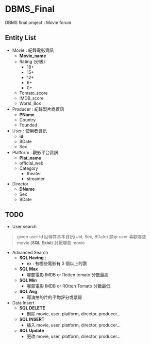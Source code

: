 # DBMS_Final
DBMS final project : Movie forum
## Entity List
- Movie : 紀錄電影資訊
  - **Movie_name**
  - Rating (分級)
    - 18+
    - 15+
    - 12+
    - 6+
    - 0+
  - Tomato_score
  - IMDB_score
  - World_Box
- Producer : 紀錄製片商資訊
  - **PName**
  - Country
  - Founded
- User : 使用者資訊
  - **id**
  - BDate
  - Sex
- Platform : 觀影平台資訊
  - **Plat_name**
  - official_web
  - Category
    - theater
    - streamer   
- Director
  - **DName**
  - Sex
  - BDate

## TODO
- User search
> given user id 回傳其基本資訊(Uid, Sex, BDate)
> 顯示 user 喜歡哪些 movie (**SQL Exist**) 討厭哪些 movie
- Advanced Search
  - **SQL Having** :
    - ex : 有哪些電影有 3 個以上的讚
  - **SQL Max**
    - 哪部電影 IMDB or Rotten tomato 分數最高
  - **SQL Min**
    - 哪部電影 IMDB or ROtten Tomato 分數最低  
  - **SQL Avg**
    - 導演拍的片的平均評分或票房
- Data Insert
  - **SQL DELETE**
    - 刪除 movie, user, platform, director, producer...
  - **SQL INSERT**
    - 插入 movie, user, platform, director, producer...  
  - **SQL Update**
    - 更改 movie, user, platform, director, producer... 

